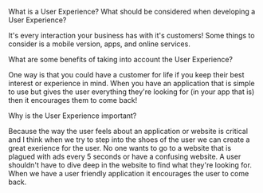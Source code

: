 What is a User Experience? What should be considered when developing a User Experience?

It's every interaction your business has with it's customers! Some things to consider is a mobile version, apps, and online services. 


What are some benefits of taking into account the User Experience?

One way is that you could have a customer for life if you keep their best interest or experience in mind. When you have an application that is simple to use but gives the user everything they're looking for (in your app that is) then it encourages them to come back!

Why is the User Experience important?

Because the way the user feels about an application or website is critical and I think when we try to step into the shoes of the user we can create a great exerience for the user. No one wants to go to a website that is plagued with ads every 5 seconds or have a confusing website. A user shouldn't have to dive deep in the website to find what they're looking for. When we have a user friendly application it encourages the user to come back. 